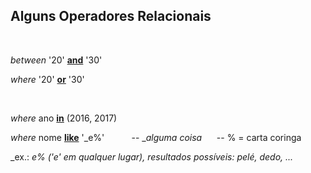 ## Alguns Operadores Relacionais
<br>

_between_ '20' [**and**]() '30'  

_where_ '20' [**or**]() '30'

<br>

_where_  ano [**in**]() (2016, 2017) 

_where_  nome [**like**]() '_e%' &nbsp;&nbsp;&nbsp;&nbsp;&nbsp;&nbsp;&nbsp;&nbsp;&nbsp; -- \__alguma coisa_  &nbsp;&nbsp;&nbsp;&nbsp; -- % = carta coringa  

_ex.: _e% ('e' em qualquer lugar), resultados possíveis: pelé, dedo, ..._